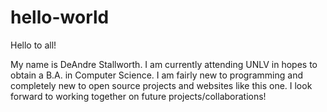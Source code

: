 # hello-world
Hello to all!

My name is DeAndre Stallworth. I am currently attending UNLV in hopes to obtain a B.A. in Computer Science.
I am fairly new to programming and completely new to open source projects and websites like this one. I look forward to working together on future projects/collaborations!

